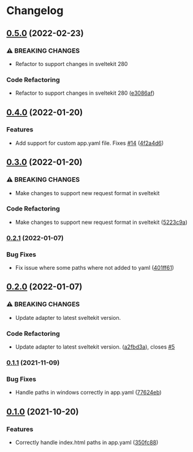 # Changelog

## [0.5.0](https://www.github.com/HalfdanJ/svelte-adapter-appengine/compare/v0.4.0...v0.5.0) (2022-02-23)


### ⚠ BREAKING CHANGES

* Refactor to support changes in sveltekit 280

### Code Refactoring

* Refactor to support changes in sveltekit 280 ([e3086af](https://www.github.com/HalfdanJ/svelte-adapter-appengine/commit/e3086af4366d29be1424e974f4936cc39353b05e))

## [0.4.0](https://www.github.com/HalfdanJ/svelte-adapter-appengine/compare/v0.3.0...v0.4.0) (2022-01-20)


### Features

* Add support for custom app.yaml file. Fixes [#14](https://www.github.com/HalfdanJ/svelte-adapter-appengine/issues/14) ([4f2a4d6](https://www.github.com/HalfdanJ/svelte-adapter-appengine/commit/4f2a4d61004e436368e2b5eb1343f99f8ae1eb95))

## [0.3.0](https://www.github.com/HalfdanJ/svelte-adapter-appengine/compare/v0.2.1...v0.3.0) (2022-01-20)


### ⚠ BREAKING CHANGES

* Make changes to support new request format in sveltekit

### Code Refactoring

* Make changes to support new request format in sveltekit ([5223c9a](https://www.github.com/HalfdanJ/svelte-adapter-appengine/commit/5223c9a66e0b31876f61412eb6da96af44fca477))

### [0.2.1](https://www.github.com/HalfdanJ/svelte-adapter-appengine/compare/v0.2.0...v0.2.1) (2022-01-07)


### Bug Fixes

* Fix issue where some paths where not added to yaml ([401ff61](https://www.github.com/HalfdanJ/svelte-adapter-appengine/commit/401ff61606bb3bb2f13cda0ee302cdb1a4027b7e))

## [0.2.0](https://www.github.com/HalfdanJ/svelte-adapter-appengine/compare/v0.1.1...v0.2.0) (2022-01-07)


### ⚠ BREAKING CHANGES

* Update adapter to latest sveltekit version.

### Code Refactoring

* Update adapter to latest sveltekit version. ([a2fbd3a](https://www.github.com/HalfdanJ/svelte-adapter-appengine/commit/a2fbd3a723cc8d28781306ef022ece03e0fac33a)), closes [#5](https://www.github.com/HalfdanJ/svelte-adapter-appengine/issues/5)

### [0.1.1](https://www.github.com/HalfdanJ/svelte-adapter-appengine/compare/v0.1.0...v0.1.1) (2021-11-09)


### Bug Fixes

* Handle paths in windows correctly in app.yaml ([77624eb](https://www.github.com/HalfdanJ/svelte-adapter-appengine/commit/77624eb6d8a70754e495493d49903d048051ab27))

## [0.1.0](https://www.github.com/HalfdanJ/svelte-adapter-appengine/compare/v0.0.1...v0.1.0) (2021-10-20)


### Features

* Correctly handle index.html paths in app.yaml ([350fc88](https://www.github.com/HalfdanJ/svelte-adapter-appengine/commit/350fc883c8f2cfa926b89bfb289b22d87255ee30))
